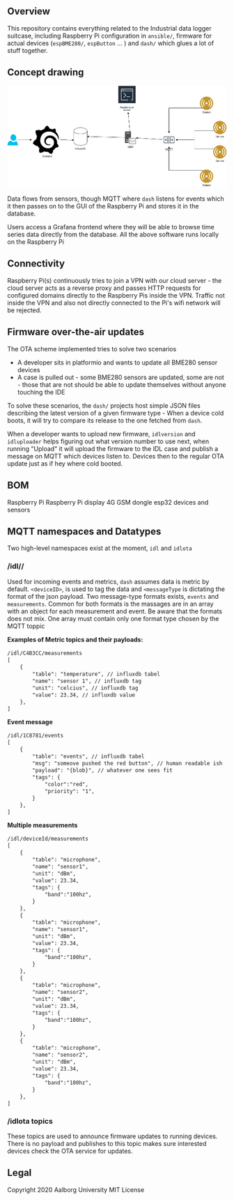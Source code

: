 ## Overview

This repository contains everything related to the Industrial data logger suitcase, including Raspberry Pi configuration in `ansible/`, firmware for actual devices (`espBME280/`, `espButton` ... ) and `dash/` which glues a lot of stuff together.

## Concept drawing
![picture](docs/conceptdiagram.png)

Data flows from sensors, though MQTT where `dash` listens for events which it then passes on to the GUI of the Raspberry Pi and stores it in the database.
 
Users access a Grafana frontend where they will be able to browse time series data directly from the database.
All the above software runs locally on the Raspberry Pi

## Connectivity
Raspberry Pi(s) continuously tries to join a VPN with our cloud server - the cloud server acts as a reverse proxy and passes HTTP requests for configured domains directly to the Raspberry Pis inside the VPN. Traffic not inside the VPN and also not directly connected to the Pi's wifi network will be rejected.

## Firmware over-the-air updates
The OTA scheme implemented tries to solve two scenarios
* A developer sits in platformio and wants to update all BME280 sensor devices
* A case is pulled out - some BME280 sensors are updated, some are not - those that are not should be able to update themselves without anyone touching the IDE

To solve these scenarios, the `dash/` projects host simple JSON files describing the latest version of a given firmware type - When a device cold boots, it will try to compare its release to the one fetched from `dash`.

When a developer wants to upload new firmware, `idlversion` and `idluploader` helps figuring out what version number to use next, when running "Upload" it will upload the firmware to the IDL case and publish a message on MQTT which devices listen to. Devices then to the regular OTA update just as if hey where cold booted.

## BOM
Raspberry Pi
Raspberry Pi display
4G GSM dongle
esp32 devices and sensors

## MQTT namespaces and Datatypes
Two high-level namespaces exist at the moment, `idl` and `idlota`

### /idl/<deviceID>/<messageType>
Used for incoming events and metrics, `dash` assumes data is metric by default. `<deviceID>`, is used to tag the data and `<messageType` is dictating the format of the json payload. Two message-type formats exists, `events` and `measurements`. Common for both formats is the massages are in an array with an object for each measurement and event. Be aware that the formats does not mix. One array must contain only one format type chosen by the MQTT toppic

**Examples of Metric topics and their payloads:**
```
/idl/C4B3CC/measurements
[
    {       
        "table": "temperature", // influxdb tabel
        "name": "sensor 1", // influxdb tag
        "unit": "celcius", // influxdb tag
        "value": 23.34, // influxdb value
    },
]
```
**Event message**
```
/idl/1C8781/events
[
    {       
        "table": "events", // influxdb tabel
        "msg": "someove pushed the red button", // human readable ish
        "payload": "{blob}", // whatever one sees fit
        "tags": { 
            "color":"red",
            "priority": "1",
        }
    },
]
```
**Multiple measurements**
```
/idl/deviceId/measurements
[
    {       
        "table": "microphone",
        "name": "sensor1",
        "unit": "dBm",
        "value": 23.34,
        "tags": { 
            "band":"100hz",
        }
    },
    {       
        "table": "microphone",
        "name": "sensor1",
        "unit": "dBm",
        "value": 23.34,
        "tags": { 
            "band":"100hz",
        }
    },
    {       
        "table": "microphone",
        "name": "sensor2",
        "unit": "dBm",
        "value": 23.34,
        "tags": { 
            "band":"100hz",
        }
    },
    {       
        "table": "microphone",
        "name": "sensor2",
        "unit": "dBm",
        "value": 23.34,
        "tags": { 
            "band":"100hz",
        }
    },
]
```


### /idlota topics
These topics are used to announce firmware updates to running devices. There is no payload and publishes to this topic makes sure interested devices check the OTA service for updates.

## Legal
Copyright 2020 Aalborg University
MIT License
